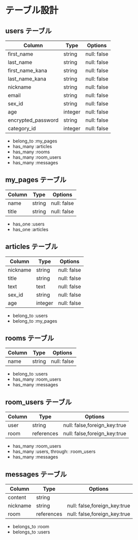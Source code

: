 # テーブル設計

## users テーブル

| Column             | Type     | Options        |
| -------------------| ---------| ---------------|
| first_name         | string   | null: false    |  
| last_name          | string   | null: false    | 
| first_name_kana    | string   | null: false    |
| last_name_kana     | string   | null: false    |
| nickname           | string   | null: false    |
| email              | string   | null: false    |
| sex_id             | string   | null: false    |
| age                | integer  | null: false    |
| encrypted_password | string   | null: false    |
| category_id        | integer  | null: false    |

- belong_to :my_pages
- has_many :articles
- has_many :rooms
- has_many :room_users
- has_many :messages

## my_pages テーブル

| Column | Type    | Options     |
| -------| --------| ------------|
| name   | string  | null: false |
| title  | string  | null: false |

- has_one :users
- has_one :articles

##  articles テーブル

| Column        | Type    | Options     |
| --------------| --------| ------------|
| nickname      | string  | null: false |
| title         | string  | null: false |
| text          | text    | null: false |
| sex_id        | string  | null: false |
| age           | integer | null: false |

- belong_to :users
- belong_to :my_pages

## rooms テーブル

| Column       | Type    | Options     |
| -------------| --------| ------------|
| name         | string  | null: false |

- belong_to :users
- has_many :room_users
- has_many :messages

## room_users テーブル

| Column       | Type       | Options                      |
| -------------| -----------| -----------------------------|
| user         | string     | null: false,foreign_key:true |
| room         | references | null: false,foreign_key:true |

- has_many :room_users
- has_many :users, through: :room_users
- has_many :messages

## messages テーブル

| Column       | Type       | Options                         |
| -------------| -----------| --------------------------------|
| content      | string     |                                 |
| nickname     | string     | null: false,foreign_key:true    |
| room         | references | null: false,foreign_key:true    |

- belongs_to :room
- belongs_to :users